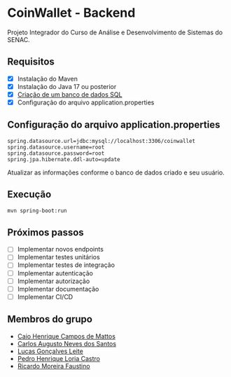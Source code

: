 # CoinWallet - Backend
Projeto Integrador do Curso de Análise e Desenvolvimento de Sistemas do SENAC.

## Requisitos

- [x] Instalação do Maven
- [x] Instalação do Java 17 ou posterior
- [x] [Criação de um banco de dados SQL](https://github.com/caiohcmattos/coin-wallet-banco)
- [x] Configuração do arquivo application.properties

## Configuração do arquivo application.properties

```properties
spring.datasource.url=jdbc:mysql://localhost:3306/coinwallet
spring.datasource.username=root
spring.datasource.password=root
spring.jpa.hibernate.ddl-auto=update
```
Atualizar as informações conforme o banco de dados criado e seu usuário.

## Execução

```bash
mvn spring-boot:run
```

## Próximos passos

- [ ] Implementar novos endpoints
- [ ] Implementar testes unitários
- [ ] Implementar testes de integração
- [ ] Implementar autenticação
- [ ] Implementar autorização
- [ ] Implementar documentação
- [ ] Implementar CI/CD

## Membros do grupo

- [Caio Henrique Campos de Mattos](https://github.com/caiohcmattos)
- [Carlos Augusto Neves dos Santos](https://github.com/Knevssantos)
- [Lucas Gonçalves Leite](https://github.com/luc4sleite)
- [Pedro Henrique Loria Castro](https://github.com/phlc19)
- [Ricardo Moreira Faustino](https://github.com/ricfaus)
